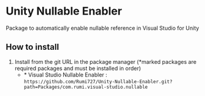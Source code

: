 # Unity Nullable Enabler

Package to automatically enable nullable reference in Visual Studio for Unity

## How to install

1. Install from the git URL in the package manager (*marked packages are required packages and must be installed in order)
   - \* Visual Studio Nullable Enabler : `https://github.com/Rumi727/Unity-Nullable-Enabler.git?path=Packages/com.rumi.visual-studio.nullable`
